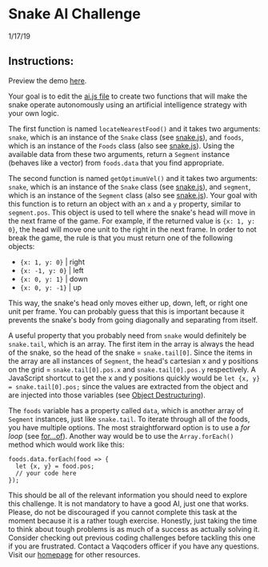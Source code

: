 # Snake AI Challenge
1/17/19

## Instructions:
Preview the demo [here](https://vaqcoders.github.io/coding-challenges/4/snake/).

Your goal is to edit the [ai.js file](snake/ai%20%5BCOME%20HERE%5D.js) to create two functions that will make the snake operate autonomously using an artificial intelligence strategy with your own logic.

The first function is named `locateNearestFood()` and it takes two arguments: `snake`, which is an instance of the `Snake` class (see [snake.js](snake/snake.js)), and `foods`, which is an instance of the `Foods` class (also see [snake.js](snake/snake.js)). Using the available data from these two arguments, return a `Segment` instance (behaves like a vector) from `foods.data` that you find appropriate.

The second function is named `getOptimumVel()` and it takes two arguments: `snake`, which is an instance of the `Snake` class (see [snake.js](snake/snake.js)), and `segment`, which is an instance of the `Segment` class (also see [snake.js](snake/snake.js)). Your goal with this function is to return an object with an `x` and a `y` property, similar to `segment.pos`. This object is used to tell where the snake's head will move in the next frame of the game. For example, if the returned value is `{x: 1, y: 0}`, the head will move one unit to the right in the next frame. In order to not break the game, the rule is that you must return one of the following objects:
* `{x: 1, y: 0}` | right
* `{x: -1, y: 0}` | left
* `{x: 0, y: 1}` | down
* `{x: 0, y: -1}` | up

This way, the snake's head only moves either up, down, left, or right one unit per frame. You can probably guess that this is important because it prevents the snake's body from going diagonally and separating from itself.

A useful property that you probably need from `snake` would definitely be `snake.tail`, which is an array. The first item in the array is always the head of the snake, so the head of the snake = `snake.tail[0]`. Since the items in the array are all instances of `Segment`, the head's cartesian x and y positions on the grid = `snake.tail[0].pos.x` and `snake.tail[0].pos.y` respectively. A JavaScript shortcut to get the x and y positions quickly would be `let {x, y} = snake.tail[0].pos;` since the values are extracted from the object and are injected into those variables (see [Object Destructuring](https://developer.mozilla.org/en-US/docs/Web/JavaScript/Reference/Operators/Destructuring_assignment#Object_destructuring)).

The `foods` variable has a property called `data`, which is another array of `Segment` instances, just like `snake.tail`. To iterate through all of the foods, you have multiple options. The most  straightforward option is to use a *for loop* (see [for...of](https://developer.mozilla.org/en-US/docs/Web/JavaScript/Reference/Statements/for...of)). Another way would be to use the `Array.forEach()` method which would work like this:
```
foods.data.forEach(food => {
  let {x, y} = food.pos;
  // your code here
});
```

This should be all of the relevant information you should need to explore this challenge. It is not mandatory to have a good AI, just one that works. Please, do not be discouraged if you cannot complete this task at the moment because it is a rather tough exercise. Honestly, just taking the time to think about tough problems is as much of a success as actually solving it. Consider checking out previous coding challenges before tackling this one if you are frustrated. Contact a Vaqcoders officer if you have any questions. Visit our [homepage](https://vaqcoders.github.io/website/) for other resources.
